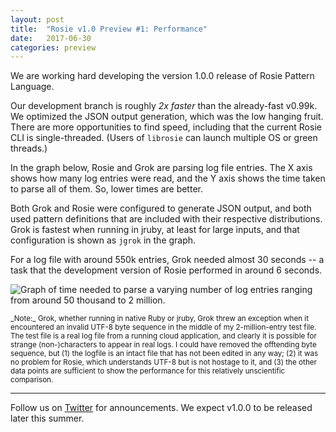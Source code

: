 ```yaml
---
layout: post
title:  "Rosie v1.0 Preview #1: Performance"
date:   2017-06-30
categories: preview
---
```


We are working hard developing the version 1.0.0 release of Rosie Pattern Language.

Our development branch is roughly *2x faster* than the already-fast v0.99k.  We
optimized the JSON output generation, which was the low hanging fruit.  There
are more opportunities to find speed, including that the current Rosie CLI is
single-threaded.  (Users of `librosie` can launch multiple OS or green threads.)

In the graph below, Rosie and Grok are parsing log file entries.  The X axis
shows how many log entries were read, and the Y axis shows the time taken to
parse all of them.  So, lower times are better.

Both Grok and Rosie were configured to generate JSON output, and both used
pattern definitions that are included with their respective distributions.  Grok
is fastest when running in jruby, at least for large inputs, and that
configuration is shown as `jgrok` in the graph.

For a log file with around 550k entries, Grok needed almost 30 seconds -- a task
that the development version of Rosie performed in around 6 seconds.

<img
class="pure-img displayed"
src="{{ site.baseurl }}/images/performance-june-2016.jpg" 
alt= "Graph of time needed to parse a varying number of log entries ranging from
around 50 thousand to 2 million."
/>

<small>
_Note:_ Grok, whether running in native Ruby or jruby, Grok threw an exception
when it encountered an invalid UTF-8 byte sequence in the middle of my
2-million-entry test file.  The test file is a real log file from a running
cloud application, and clearly it is possible for strange (non-)characters to
appear in real logs.  I could have removed the offtending byte sequence, but (1)
the logfile is an intact file that has not been edited in any way; (2) it was no
problem for Rosie, which understands UTF-8 but is not hostage to it, and (3) the
other data points are sufficient to show the performance for this relatively
unscientific comparison.
</small>

<hr>

Follow us on [Twitter](https://twitter.com/jamietheriveter) for
announcements.  We expect v1.0.0 to be released later this summer.

